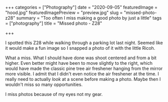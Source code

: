 +++
categories = ["Photography"]
date = "2020-09-05"
featuredImage = "hood.jpg"
featuredImagePreview = "preview.jpg"
slug = "missed-photo-z28"
summary = "Too often I miss making a good photo by just a little"
tags = ["photography"]
title = "Missed photo - Z28"

+++

I spotted this Z28 while walking through a parking lot last night. Seemed like it would make a fun image so I snapped a photo of it with the little Ricoh.

What a miss. What I should have done was shoot centered and from a bit higher. Even better might have been to move slightly to the right, which would have made the classic pine tree air freshener hanging from the mirror more visible. I admit that I didn't even notice the air freshener at the time. I really need to actually _look_ at a scene before making a photo. Maybe then I wouldn't miss so many opportunities.

I miss photos because of my eyes not my gear.
